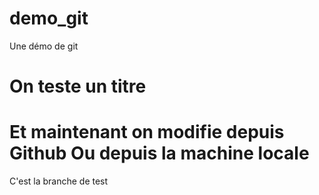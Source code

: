 demo_git
========

Une démo de git

On teste un titre
===

Et maintenant on modifie depuis Github
Ou depuis la machine locale
=======
C'est la branche de test
